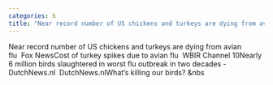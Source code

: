 ```yaml
---
categories: h
title: "Near record number of US chickens and turkeys are dying from avian flu  Fox News"
---
```

Near record number of US chickens and turkeys are dying from avian flu&nbsp;&nbsp;Fox NewsCost of turkey spikes due to avian flu&nbsp;&nbsp;WBIR Channel 10Nearly 6 million birds slaughtered in worst flu outbreak in two decades - DutchNews.nl&nbsp;&nbsp;DutchNews.nlWhat’s killing our birds?&nbsp;&nbs
